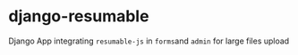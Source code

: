 # django-resumable
Django App integrating `resumable-js` in `forms`and `admin` for large files upload
